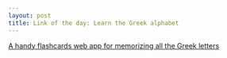 ```yaml
---
layout: post
title: Link of the day: Learn the Greek alphabet
---
```


[A handy flashcards web app for memorizing all the Greek letters](http://www.cram.com/flashcards/the-greek-alphabet-both-cases-290740)
